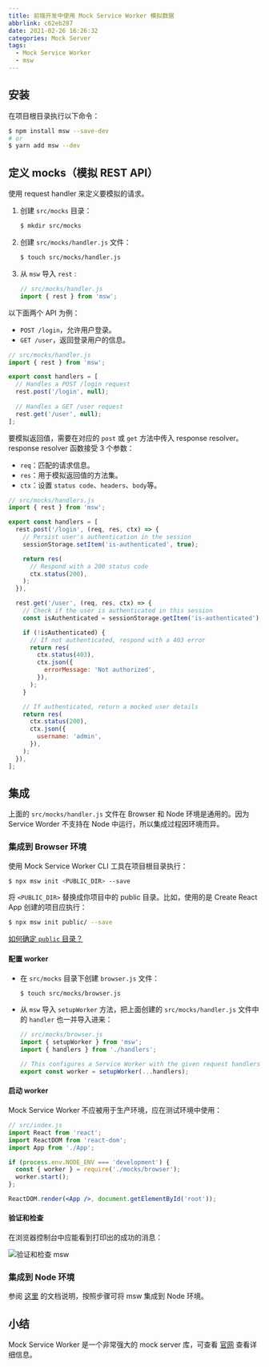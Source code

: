 ```yaml
---
title: 前端开发中使用 Mock Service Worker 模拟数据
abbrlink: c62eb287
date: 2021-02-26 16:26:32
categories: Mock Server
tags:
  - Mock Service Worker
  - msw
---
```


## 安装

在项目根目录执行以下命令：

``` bash
$ npm install msw --save-dev
# or
$ yarn add msw --dev
```

<!-- more -->

## 定义 mocks（模拟 REST API）

使用 request handler 来定义要模拟的请求。

1. 创建 `src/mocks` 目录：

   ``` bash
   $ mkdir src/mocks
   ```

2. 创建 `src/mocks/handler.js` 文件：

   ``` bash
   $ touch src/mocks/handler.js
   ```

3. 从 `msw` 导入 `rest` :

   ``` js
   // src/mocks/handler.js
   import { rest } from 'msw';
   ```

   

以下面两个 API 为例：

- `POST /login`，允许用户登录。
- `GET /user`，返回登录用户的信息。

``` js
// src/mocks/handler.js
import { rest } from 'msw';

export const handlers = [
  // Handles a POST /login request
  rest.post('/login', null);
  
  // Handles a GET /user request
  rest.get('/user', null);
];
```

要模拟返回值，需要在对应的 `post` 或 `get` 方法中传入 response resolver。response resolver 函数接受 3 个参数：

- `req`：匹配的请求信息。
- `res`：用于模拟返回值的方法集。
- `ctx`：设置 `status code`、`headers`、`body`等。

``` js
// src/mocks/handlers.js
import { rest } from 'msw';

export const handlers = [
  rest.post('/login', (req, res, ctx) => {
    // Persist user's authentication in the session
    sessionStorage.setItem('is-authenticated', true);

    return res(
      // Respond with a 200 status code
      ctx.status(200),
    );
  }),

  rest.get('/user', (req, res, ctx) => {
    // Check if the user is authenticated in this session
    const isAuthenticated = sessionStorage.getItem('is-authenticated');

    if (!isAuthenticated) {
      // If not authenticated, respond with a 403 error
      return res(
        ctx.status(403),
        ctx.json({
          errorMessage: 'Not authorized',
        }),
      );
    }

    // If authenticated, return a mocked user details
    return res(
      ctx.status(200),
      ctx.json({
        username: 'admin',
      }),
    );
  }),
];
```

## 集成

上面的 `src/mocks/handler.js` 文件在 Browser 和 Node 环境是通用的。因为 Service Worder 不支持在 Node 中运行，所以集成过程因环境而异。

### 集成到 Browser 环境

使用 Mock Service Worker CLI 工具在项目根目录执行：

``` bash
$ npx msw init <PUBLIC_DIR> --save
```

将 `<PUBLIC_DIR>` 替换成你项目中的 public 目录。比如，使用的是 Create React App 创建的项目应执行：

``` bash
$ npx msw init public/ --save
```

[如何确定 `public` 目录？](https://mswjs.io/docs/getting-started/integrate/browser#where-is-my-public-directory)

#### 配置 worker

- 在 `src/mocks` 目录下创建 `browser.js` 文件：

  ``` bash
  $ touch src/mocks/browser.js
  ```

- 从 `msw` 导入 `setupWorker` 方法，把上面创建的 `src/mocks/handler.js` 文件中的 `handler` 也一并导入进来：

  ``` js
  // src/mocks/browser.js
  import { setupWorker } from 'msw';
  import { handlers } from './handlers';
  
  // This configures a Service Worker with the given request handlers.
  export const worker = setupWorker(...handlers);
  ```



#### 启动 worker

Mock Service Worker 不应被用于生产环境，应在测试环境中使用：

``` jsx
// src/index.js
import React from 'react';
import ReactDOM from 'react-dom';
import App from './App';

if (process.env.NODE_ENV === 'development') {
  const { worker } = require('./mocks/browser');
  worker.start();
};

ReactDOM.render(<App />, document.getElementById('root'));
```

#### 验证和检查

在浏览器控制台中应能看到打印出的成功的消息：

![验证和检查 msw](https://gitee.com/smpower/oss/raw/master/hi-ruofei.com/XGFC5j.png)

### 集成到 Node 环境

参阅 [这里](https://mswjs.io/docs/getting-started/integrate/node) 的文档说明，按照步骤可将 msw 集成到 Node 环境。

## 小结

Mock Service Worker 是一个非常强大的 mock server 库，可查看 [官网](https://mswjs.io/) 查看详细信息。

